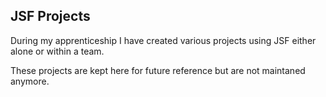 ## JSF Projects

During my apprenticeship I have created various projects using JSF either alone or within a team.

These projects are kept here for future reference but are not maintaned anymore.
